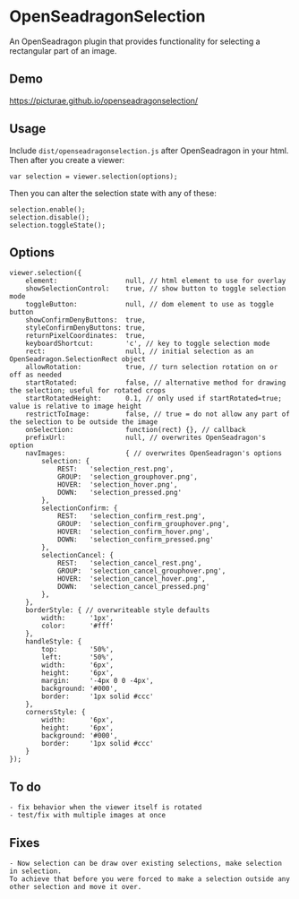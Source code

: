 # OpenSeadragonSelection

An OpenSeadragon plugin that provides functionality for selecting a rectangular part of an image.

## Demo

https://picturae.github.io/openseadragonselection/

## Usage

Include `dist/openseadragonselection.js` after OpenSeadragon in your html. Then after you create a viewer:

    var selection = viewer.selection(options);

Then you can alter the selection state with any of these:

    selection.enable();
    selection.disable();
    selection.toggleState();

## Options

    viewer.selection({
        element:                 null, // html element to use for overlay
        showSelectionControl:    true, // show button to toggle selection mode
        toggleButton:            null, // dom element to use as toggle button
        showConfirmDenyButtons:  true,
        styleConfirmDenyButtons: true,
        returnPixelCoordinates:  true,
        keyboardShortcut:        'c', // key to toggle selection mode
        rect:                    null, // initial selection as an OpenSeadragon.SelectionRect object
        allowRotation:           true, // turn selection rotation on or off as needed
        startRotated:            false, // alternative method for drawing the selection; useful for rotated crops
        startRotatedHeight:      0.1, // only used if startRotated=true; value is relative to image height
        restrictToImage:         false, // true = do not allow any part of the selection to be outside the image
        onSelection:             function(rect) {}, // callback
        prefixUrl:               null, // overwrites OpenSeadragon's option
        navImages:               { // overwrites OpenSeadragon's options
            selection: {
                REST:   'selection_rest.png',
                GROUP:  'selection_grouphover.png',
                HOVER:  'selection_hover.png',
                DOWN:   'selection_pressed.png'
            },
            selectionConfirm: {
                REST:   'selection_confirm_rest.png',
                GROUP:  'selection_confirm_grouphover.png',
                HOVER:  'selection_confirm_hover.png',
                DOWN:   'selection_confirm_pressed.png'
            },
            selectionCancel: {
                REST:   'selection_cancel_rest.png',
                GROUP:  'selection_cancel_grouphover.png',
                HOVER:  'selection_cancel_hover.png',
                DOWN:   'selection_cancel_pressed.png'
            },
        },
        borderStyle: { // overwriteable style defaults
            width:      '1px',
            color:      '#fff'
        },
        handleStyle: {
            top:        '50%',
            left:       '50%',
            width:      '6px',
            height:     '6px',
            margin:     '-4px 0 0 -4px',
            background: '#000',
            border:     '1px solid #ccc'
        },
        cornersStyle: {
            width:      '6px',
            height:     '6px',
            background: '#000',
            border:     '1px solid #ccc'
        }
    });

## To do

    - fix behavior when the viewer itself is rotated
    - test/fix with multiple images at once

## Fixes
    - Now selection can be draw over existing selections, make selection in selection.
    To achieve that before you were forced to make a selection outside any other selection and move it over.
